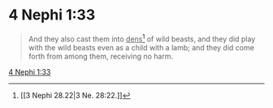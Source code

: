 # 4 Nephi 1:33

> And they also cast them into <u>dens</u>[^a] of wild beasts, and they did play with the wild beasts even as a child with a lamb; and they did come forth from among them, receiving no harm.

[4 Nephi 1:33](https://www.churchofjesuschrist.org/study/scriptures/bofm/4-ne/1?lang=eng&id=p33#p33)


[^a]: [[3 Nephi 28.22|3 Ne. 28:22.]]
